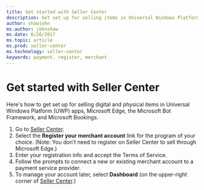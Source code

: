 ```yaml
---
title: Get started with Seller Center
description: Get set up for selling items in Universal Windows Platform (UWP) apps, Microsofot Edge, the Microsoft Bot Framework, and Microsoft Bookings. 
author: shawjohn
ms.author: johnshaw
ms.date: 6/26/2017
ms.topic: article
ms.prod: seller-center
ms.technology: seller-center
keywords: payment, register, merchant
---
```


# Get started with Seller Center

Here's how to get set up for selling digital and physical items in Universal Windows Platform (UWP) apps, Microsoft Edge, the Microsoft Bot Framework, and Microsoft Bookings.

1. Go to [Seller Center](https://seller.microsoft.com).
2. Select the **Register your merchant account** link for the program of your choice. (Note: You don’t need to register on Seller Center to sell through Microsoft Edge.)
3. Enter your registration info and accept the Terms of Service.
4. Follow the prompts to connect a new or existing merchant account to a payment service provider.
5. To manage your account later, select **Dashboard** (on the upper-right corner of [Seller Center](https://seller.microsoft.com).)


